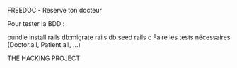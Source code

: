 FREEDOC - Reserve ton docteur 

Pour tester la BDD :

bundle install
rails db:migrate
rails db:seed
rails c
Faire les tests nécessaires (Doctor.all, Patient.all, ...)


THE HACKING PROJECT
